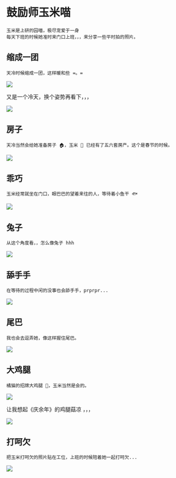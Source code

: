 # 鼓励师玉米喵

    玉米是上研的园喵，极尽宠爱于一身
    每天下班的时候她准时来门口上班，，，来分享一些平时拍的照片。

## 缩成一团

    天冷时候缩成一团，这样暖和些 =。=

<img class="preview" src="./assets/yumi-yituan1.jpg">

又是一个冷天，换个姿势再看下，，，

<img class="preview" src="./assets/yumi-yituan2.jpg">

## 房子

    天冷当然会给她准备房子 🏠，玉米 🌽 已经有了五六套房产。这个是春节的时候。

<img class="preview" src="./assets/yumi-fz.jpg">

## 乖巧

    玉米经常就坐在门口，眼巴巴的望着来往的人，等待着小鱼干 🐟

<img class="preview" src="./assets/yumi-guaiqiao.jpg">

## 兔子

    从这个角度看，，怎么像兔子 hhh

<img class="preview" src="./assets/yumi-tuzi.jpg">

## 舔手手

    在等待的过程中闲的没事也会舔手手，prprpr...

<img class="preview" src="./assets/yumi-prprpr.jpg">

## 尾巴

    我也会去逗弄她，像这样握住尾巴。

<img class="preview" src="./assets/yumi-weiba.jpg">

## 大鸡腿

    橘猫的招牌大鸡腿 🍗，玉米当然是会的。

<img class="preview" src="./assets/yumi-jitui.jpg">

让我想起《庆余年》的鸡腿菇凉 ，，，

<img class="preview" src="./assets/yumi-jtgl.jpg">

## 打呵欠

    把玉米打呵欠的照片贴在工位，上班的时候陪着她一起打呵欠...

<img class="preview" src="./assets/yumi-dhq.jpg">
